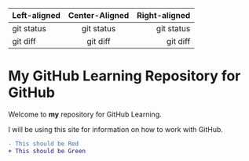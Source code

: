 | Left-aligned | Center-Aligned | Right-aligned | 
| :---         |     :---:      |          ---: |
| git status   | git status     | git status    |
| git diff     | git diff       | git diff      |


# My GitHub Learning Repository for GitHub

Welcome to **my** repository for GitHub Learning.

I will be using this site for information on how to work with GitHub.

``` diff
- This should be Red
+ This should be Green
```
